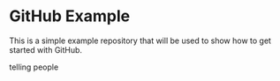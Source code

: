 GitHub Example
==============

This is a simple example repository that will be used to show how to get started with GitHub.


telling people
